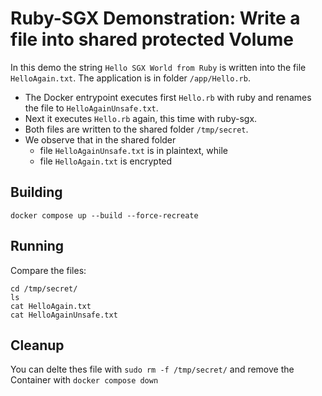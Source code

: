 # Ruby-SGX Demonstration: Write a file into shared protected Volume

In this demo the string `Hello SGX World from Ruby` is written into the file `HelloAgain.txt`. The application is in folder `/app/Hello.rb`. 

* The Docker entrypoint executes first `Hello.rb` with ruby and renames the file to `HelloAgainUnsafe.txt`. 
* Next it executes  `Hello.rb` again, this time with ruby-sgx. 
* Both files are written to the shared folder `/tmp/secret`.
* We observe that in the shared folder
  * file `HelloAgainUnsafe.txt` is in plaintext, while
  * file `HelloAgain.txt` is encrypted


## Building
```
docker compose up --build --force-recreate
```

## Running
Compare the files:
```
cd /tmp/secret/
ls
cat HelloAgain.txt
cat HelloAgainUnsafe.txt
```

## Cleanup
You can delte thes file with ``sudo rm -f /tmp/secret/`` and remove the Container with ``docker compose down``


